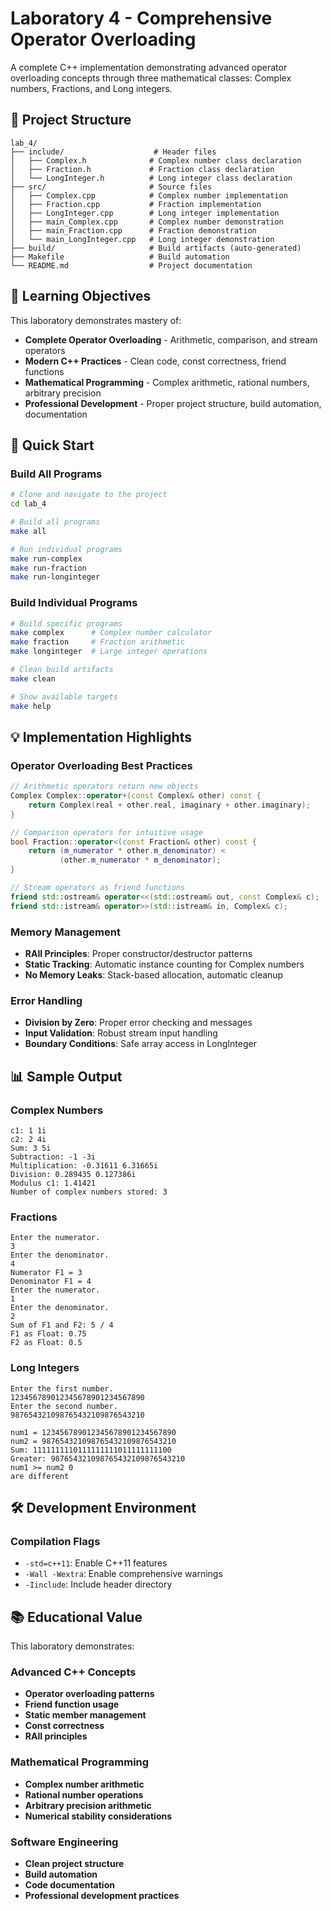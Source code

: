 # Laboratory 4 - Comprehensive Operator Overloading

A complete C++ implementation demonstrating advanced operator overloading concepts through three mathematical classes: Complex numbers, Fractions, and Long integers.

## 📂 Project Structure

```
lab_4/
├── include/                    # Header files
│   ├── Complex.h              # Complex number class declaration
│   ├── Fraction.h             # Fraction class declaration
│   └── LongInteger.h          # Long integer class declaration
├── src/                       # Source files
│   ├── Complex.cpp            # Complex number implementation
│   ├── Fraction.cpp           # Fraction implementation
│   ├── LongInteger.cpp        # Long integer implementation
│   ├── main_Complex.cpp       # Complex number demonstration
│   ├── main_Fraction.cpp      # Fraction demonstration
│   └── main_LongInteger.cpp   # Long integer demonstration
├── build/                     # Build artifacts (auto-generated)
├── Makefile                   # Build automation
└── README.md                  # Project documentation
```

## 🎯 Learning Objectives

This laboratory demonstrates mastery of:

- **Complete Operator Overloading** - Arithmetic, comparison, and stream operators
- **Modern C++ Practices** - Clean code, const correctness, friend functions
- **Mathematical Programming** - Complex arithmetic, rational numbers, arbitrary precision
- **Professional Development** - Proper project structure, build automation, documentation

## 🔧 Quick Start

### Build All Programs

```bash
# Clone and navigate to the project
cd lab_4

# Build all programs
make all

# Run individual programs
make run-complex
make run-fraction  
make run-longinteger
```

### Build Individual Programs

```bash
# Build specific programs
make complex      # Complex number calculator
make fraction     # Fraction arithmetic
make longinteger  # Large integer operations

# Clean build artifacts
make clean

# Show available targets
make help
```

## 💡 Implementation Highlights

### Operator Overloading Best Practices

```cpp
// Arithmetic operators return new objects
Complex Complex::operator+(const Complex& other) const {
    return Complex(real + other.real, imaginary + other.imaginary);
}

// Comparison operators for intuitive usage
bool Fraction::operator<(const Fraction& other) const {
    return (m_numerator * other.m_denominator) < 
           (other.m_numerator * m_denominator);
}

// Stream operators as friend functions
friend std::ostream& operator<<(std::ostream& out, const Complex& c);
friend std::istream& operator>>(std::istream& in, Complex& c);
```

### Memory Management

- **RAII Principles**: Proper constructor/destructor patterns
- **Static Tracking**: Automatic instance counting for Complex numbers
- **No Memory Leaks**: Stack-based allocation, automatic cleanup

### Error Handling

- **Division by Zero**: Proper error checking and messages
- **Input Validation**: Robust stream input handling
- **Boundary Conditions**: Safe array access in LongInteger

## 📊 Sample Output

### Complex Numbers
```
c1: 1 1i
c2: 2 4i
Sum: 3 5i
Subtraction: -1 -3i
Multiplication: -0.31611 6.31665i
Division: 0.289435 0.127386i
Modulus c1: 1.41421
Number of complex numbers stored: 3
```

### Fractions
```
Enter the numerator.
3
Enter the denominator.
4
Numerator F1 = 3
Denominator F1 = 4
Enter the numerator.
1
Enter the denominator.
2
Sum of F1 and F2: 5 / 4
F1 as Float: 0.75
F2 as Float: 0.5
```

### Long Integers
```
Enter the first number.
123456789012345678901234567890
Enter the second number.
987654321098765432109876543210

num1 = 123456789012345678901234567890
num2 = 987654321098765432109876543210
Sum: 1111111110111111111011111111100
Greater: 987654321098765432109876543210
num1 >= num2 0
are different
```

## 🛠️ Development Environment

### Compilation Flags
- `-std=c++11`: Enable C++11 features
- `-Wall -Wextra`: Enable comprehensive warnings
- `-Iinclude`: Include header directory

## 📚 Educational Value

This laboratory demonstrates:

### Advanced C++ Concepts
- **Operator overloading patterns**
- **Friend function usage**
- **Static member management**
- **Const correctness**
- **RAII principles**

### Mathematical Programming
- **Complex number arithmetic**
- **Rational number operations**
- **Arbitrary precision arithmetic**
- **Numerical stability considerations**

### Software Engineering
- **Clean project structure**
- **Build automation**
- **Code documentation**
- **Professional development practices**


